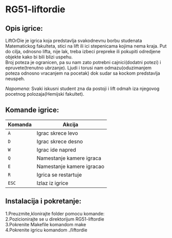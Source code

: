 # RG51-liftordie
## Opis igrice:
LiftOrDie je igrica koja predstavlja svakodnevnu borbu studenata Matematickog fakulteta, stici na lift ili ici stepenicama kojima nema kraja. Put do cilja, odnosno lifta, nije lak,  treba izbeci prepreke ili pokupiti odredjene objekte kako bi bili blizi uspehu.  
Broj poteza je ogranicen, pa su nam zato potrebni cajnici(dodatni potezi) i epruvete(trenutno ubrzanje). Ljudi i torusi nam odmazu(oduzimanjem poteza odnosno vracanjem na pocetak) dok sudar sa kockom predstavlja neuspeh.

<em>Napomena:</em> Svaki iskusni student zna da postoji i lift odmah iza njegovog pocetnog polozaja(Hemijski fakultet).




## Komande igrice:
|Komanda   | Akcija  |
|---     |---|
| ``A``  |Igrac skrece levo   |
| ``D``  |Igrac skrece desno  |
| ``W``  |Igrac ide napred    |  
| ``Q``  |Namestanje kamere igraca   |
| ``E``  |Namestanje kamere igracao  |
| ``R``  |Igrica se restartuje   |
| ``ESC``|Izlaz iz igrice |




## Instalacija i pokretanje:
1.Preuzmite,klonirajte folder pomocu komande:   
2.Pozicionirajte se u direktorijum RG51-liftordie  
3.Pokrenite Makefile komandom make   
4.Pokrenite igricu komandom ./liftordie  
